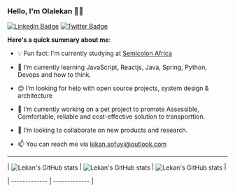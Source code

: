 ### Hello, I'm Olalekan 👋🏾


[![Linkedin Badge](https://img.shields.io/badge/-OlelakanSofuyi-blue?style=for-the-badge&logo=Linkedin&logoColor=white&link=https://www.linkedin.com/in/olalekan-sofuyi)](https://www.linkedin.com/in/olalekan-sofuyi) [![Twitter Badge](https://img.shields.io/badge/-@Nobodyuglier-1ca0f1?style=for-the-badge&logo=twitter&logoColor=white&link=https://twitter.com/Nobodyuglier)](https://twitter.com/Nobodyuglier)


**Here's a quick summary about me**:

- 💡 Fun fact: I'm currently studying at [Semicolon Africa](https://semicolon.africa/)
- 🌱 I’m currently learning JavaScript, Reactjs, Java, Spring, Python, Devops and how to think.
- 😊 I’m looking for help with open source projects, system design & architecture
- 🔭 I’m currently working on a pet project to promote Assessible, Comfortable, reliable and cost-effective solution to transporttion.
- 👯 I’m looking to collaborate on new products and research.


- 📫 You can reach me via lekan.sofuyi@outlook.com

---

| <img align="center" src="https://github-readme-stats.vercel.app/api?username=ola-lekan01&show_icons=true&include_all_commits=true&hide_border=true" alt="Lekan's GitHub stats" />
| <img align="center" src="https://github-readme-streak-stats.herokuapp.com/?user=ola-lekan01&" alt="Lekan's GitHub stats" />
| <img align="center" src="https://github-readme-stats.vercel.app/api/top-langs/?username=ola-lekan01&langs_count=8&layout=compact&hide_border=true" alt="Lekan's GitHub stats" /> |

| ------------- | ------------- |